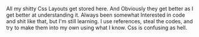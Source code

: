 All my shitty Css Layouts get stored here. And Obviously they get better as I get better at understanding it. Always been somewhat Interested in code and 
shit like that, but I'm still learning. I use references, steal the codes, and try to make them into my own using what I know. Css is confusing as hell.

